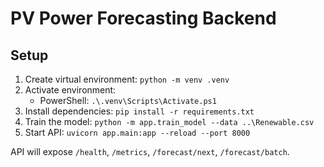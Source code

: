 # PV Power Forecasting Backend

## Setup

1. Create virtual environment: `python -m venv .venv`
2. Activate environment:
   - PowerShell: `.\.venv\Scripts\Activate.ps1`
3. Install dependencies: `pip install -r requirements.txt`
4. Train the model: `python -m app.train_model --data ..\Renewable.csv`
5. Start API: `uvicorn app.main:app --reload --port 8000`

API will expose `/health`, `/metrics`, `/forecast/next`, `/forecast/batch`.
